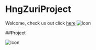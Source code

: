 # HngZuriProject

Welcome, check us out click [here](https://github.com/peculiaruc/HngZuriProject/tree/master/screenshot)
<img src="https://github.com/dev-juri/hngi8_task2/blob/main/hng.jpeg" alt="Icon"/>

##Project

<img src="https://github.com/peculiaruc/HngZuriProject/blob/master/recording/device-2021-08-19-030736.mp4" alt="Icon"/>
